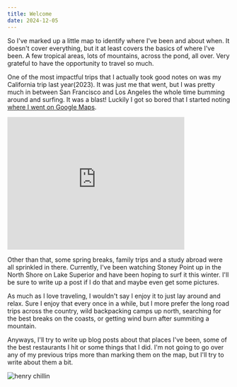 ```yaml
---
title: Welcome
date: 2024-12-05
---
```


So I've marked up a little map to identify where I've been and about when. It
doesn't cover everything, but it at least covers the basics of where I've been.
A few tropical areas, lots of mountains, across the pond, all over. Very
grateful to have the opportunity to travel so much.

One of the most impactful trips that I actually took good notes on was my
California trip last year(2023). It was just me that went, but I was pretty much
in between San Francisco and Los Angeles the whole time bumming around and
surfing. It was a blast! Luckily I got so bored that I started noting [where I
went on Google Maps][Cali2023].

<iframe src="https://www.google.com/maps/embed?pb=!1m14!1m12!1m3!1d3305052.3967116196!2d-123.45765684999998!3d36.005877678075464!2m3!1f0!2f0!3f0!3m2!1i1024!2i768!4f13.1!5e0!3m2!1sen!2sus!4v1735578692655!5m2!1sen!2sus" width="400" height="300" style="border:0;" allowfullscreen="" loading="lazy" referrerpolicy="no-referrer-when-downgrade"></iframe>

Other than that, some spring breaks, family trips and a study abroad were all
sprinkled in there. Currently, I've been watching Stoney Point up in the North
Shore on Lake Superior and have been hoping to surf it this winter. I'll be sure
to write up a post if I do that and maybe even get some pictures.

As much as I love traveling, I wouldn't say I enjoy it to just lay around and
relax. Sure I enjoy that every once in a while, but I more prefer the long road
trips across the country, wild backpacking camps up north, searching for the
best breaks on the coasts, or getting wind burn after summiting a mountain.

Anyways, I'll try to write up blog posts about that places I've been, some of
the best restaurants I hit or some things that I did. I'm not going to go over
any of my previous trips more than marking them on the map, but I'll try to
write about them a bit.

![henry chillin](/image/henry-chillin-north-shore.jpg)

[Cali2023]: https://maps.app.goo.gl/hqKRLNXjLXdGLLt17
